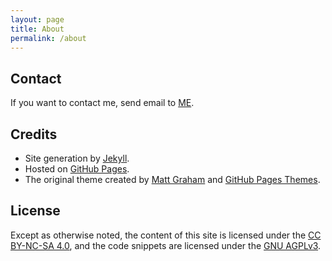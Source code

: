 ```yaml
---
layout: page
title: About
permalink: /about
---
```


## Contact

If you want to contact me, send email to [ME][My Email].

## Credits

- Site generation by [Jekyll].
- Hosted on [GitHub Pages].
- The original theme created by [Matt Graham] and [GitHub Pages Themes].

[Jekyll]: https://jekyllrb.com/ "Transform your plain text into static websites and blogs"
[GitHub Pages]: https://pages.github.com "Websites for you and your projects"
[Matt Graham]: https://github.com/mattgraham/leapday
[GitHub Pages Themes]: https://github.com/pages-themes/leap-day

## License

Except as otherwise noted,
the content of this site is licensed under the [CC BY-NC-SA 4.0],
and the code snippets are licensed under the [GNU AGPLv3].

[My Email]: mailto:YangBy%20%3Croot%40yangby.org%3E?subject=Hello%2C%20YangBy!&body=%0A%0A%20%20%20%20--%20From%20YangBy.GitHub.io  "Send email to ME"
[CC BY-NC-SA 4.0]: https://creativecommons.org/licenses/by-nc-sa/4.0/ "Creative Commons Attribution-NonCommercial-ShareAlike 4.0 International License"
[GNU AGPLv3]: https://www.gnu.org/licenses/agpl-3.0.html "GNU Affero General Public License Version 3"
